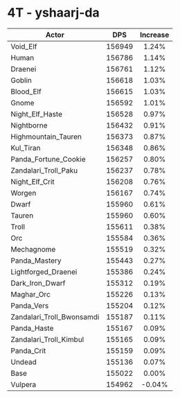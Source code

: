# 4T - yshaarj-da
| Actor | DPS | Increase |
|---|:---:|:---:|
|Void_Elf|156949|1.24%|
|Human|156786|1.14%|
|Draenei|156761|1.12%|
|Goblin|156618|1.03%|
|Blood_Elf|156615|1.03%|
|Gnome|156592|1.01%|
|Night_Elf_Haste|156528|0.97%|
|Nightborne|156432|0.91%|
|Highmountain_Tauren|156373|0.87%|
|Kul_Tiran|156348|0.86%|
|Panda_Fortune_Cookie|156257|0.80%|
|Zandalari_Troll_Paku|156237|0.78%|
|Night_Elf_Crit|156208|0.76%|
|Worgen|156167|0.74%|
|Dwarf|155960|0.61%|
|Tauren|155960|0.60%|
|Troll|155611|0.38%|
|Orc|155584|0.36%|
|Mechagnome|155519|0.32%|
|Panda_Mastery|155443|0.27%|
|Lightforged_Draenei|155386|0.24%|
|Dark_Iron_Dwarf|155312|0.19%|
|Maghar_Orc|155226|0.13%|
|Panda_Vers|155204|0.12%|
|Zandalari_Troll_Bwonsamdi|155187|0.11%|
|Panda_Haste|155167|0.09%|
|Zandalari_Troll_Kimbul|155165|0.09%|
|Panda_Crit|155159|0.09%|
|Undead|155136|0.07%|
|Base|155022|0.00%|
|Vulpera|154962|-0.04%|
